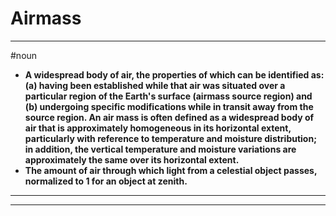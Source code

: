 # Airmass
---
#noun
- **A widespread body of air, the properties of which can be identified as: (a) having been established while that air was situated over a particular region of the Earth's surface (airmass source region) and (b) undergoing specific modifications while in transit away from the source region. An air mass is often defined as a widespread body of air that is approximately homogeneous in its horizontal extent, particularly with reference to temperature and moisture distribution; in addition, the vertical temperature and moisture variations are approximately the same over its horizontal extent.**
- **The amount of air through which light from a celestial object passes, normalized to 1 for an object at zenith.**
---
---
